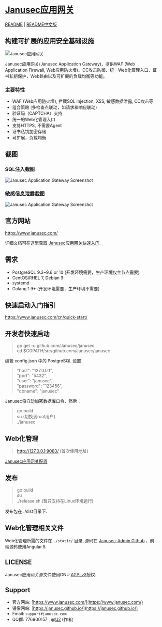 # [Janusec应用网关](https://www.janusec.com/cn/)  

[README](https://github.com/Janusec/janusec) | [README中文版](https://github.com/Janusec/janusec/blob/master/README-CN.md)  

## 构建可扩展的应用安全基础设施  

![Janusec应用网关](https://www.janusec.com/images/gateway1.png)  

Janusec应用网关(Janusec Application Gateway)，提供WAF (Web Application Firewall, Web应用防火墙)、CC攻击防御、统一Web化管理入口、证书私钥保护，Web路由以及可扩展的负载均衡等功能。  

### 主要特性  

* WAF (Web应用防火墙), 拦截SQL Injection, XSS, 敏感数据泄露, CC攻击等  
* 组合策略 (多检查点联动，如请求和响应联动)
* 验证码（CAPTCHA）支持  
* 统一的Web化管理入口  
* 支持HTTPS, 不需要Agent  
* 证书私钥加密存储  
* 可扩展，负载均衡  

## 截图  

### SQL注入截图

![Janusec Application Gateway Screenshot](https://www.janusec.com/images/waf-demo1.png)  

### 敏感信息泄露截图

![Janusec Application Gateway Screenshot](https://www.janusec.com/images/waf-demo2.png)  


## 官方网站  

https://www.janusec.com/  

详细文档可在这里获取 [Janusec应用网关快速入门](https://www.janusec.com/cn/quick-start/).

## 需求  

* PostgreSQL 9.3~9.6 or 10 (开发环境需要，生产环境仅主节点需要)  
* CentOS/RHEL 7, Debian 9  
* systemd  
* Golang 1.9+ (开发环境需要，生产环境不需要)  

## 快速启动入门指引  

https://www.janusec.com/cn/quick-start/

## 开发者快速启动  

> go get -u github.com/Janusec/janusec  
> cd $GOPATH/src/github.com/Janusec/janusec  

编辑 config.json 中的 PostgreSQL 设置  

> "host": "127.0.0.1",  
> "port": "5432",  
> "user": "janusec",  
> "password": "123456",  
> "dbname": "janusec"  

Janusec将自动加密数据库口令，然后：  

> go build  
> su (切换到root用户)  
> ./janusec  

## Web化管理  

> http://127.0.0.1:9080/  (首次使用地址)  

[Janusec应用网关配置](https://www.janusec.com/cn/quick-start/)  

## 发布  

> go build  
> su  
> ./release.sh (暂只支持在Linux环境运行)  

发布包在 ./dist目录下.

## Web化管理相关文件

Web化管理所需的文件在 `./static/` 目录, 源码在 [Janusec-Admin Github](https://github.com/Janusec/janusec-admin) ，前端源码使用Angular 5.  

## LICENSE

Janusec应用网关源文件使用GNU [AGPLv3](http://www.gnu.org/licenses/agpl-3.0.html)授权.  

## Support

* 官方网站: [https://www.janusec.com/](https://www.janusec.com/)  
* 镜像网站: [https://janusec.github.io/](https://janusec.github.io/)  
* Email: `support#janusec.com`  
* QQ群: 776900157  , @[U2](https://github.com/zhyale) (作者)  
